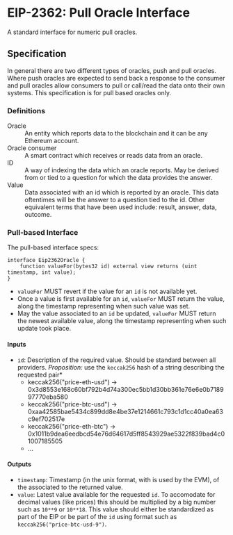 # EIP-2362: Pull Oracle Interface

A standard interface for numeric pull oracles.

## Specification

In general there are two different types of oracles, push and pull oracles.
Where push oracles are expected to send back a response to the consumer and pull oracles allow consumers to pull or call/read the data onto their own systems.
This specification is for pull based oracles only.

### Definitions

<dl>
<dt>Oracle</dt>
<dd>An entity which reports data to the blockchain and it can be any Ethereum account.</dd>
<dt>Oracle consumer</dt>
<dd>A smart contract which receives or reads data from an oracle.</dd>
<dt>ID</dt>
<dd>A way of indexing the data which an oracle reports. May be derived from or tied to a question for which the data provides the answer.</dd>
<dt>Value</dt>
<dd>Data associated with an id which is reported by an oracle. This data oftentimes will be the answer to a question tied to the id. Other equivalent terms that have been used include: result, answer, data, outcome.</dd>
</dl>

### Pull-based Interface

The pull-based interface specs:

```solidity
interface Eip2362Oracle {
	function valueFor(bytes32 id) external view returns (uint timestamp, int value);
}
```

- `valueFor` MUST revert if the value for an `id` is not available yet.
- Once a value is first available for an `id`, `valueFor` MUST return the value, along the timestamp representing when such value was set.
- May the value associated to an `id` be updated, `valueFor` MUST return the newest available value, along the timestamp representing when such update took place.

#### Inputs

- `id`: Description of the required value. Should be standard between all providers. *Proposition:* use the `keccak256` hash of a string describing the requested pair*
	- keccak256("price-eth-usd") → 0x3d8553e168c60bf792b4d74a300ec5bb1d30bb361e76e6e0b718997770eba580
	- keccak256("price-btc-usd") → 0xaa42585bae5434c899dd8e4be37e1214661c793c1d1cc40a0ea63c9ef702517e
	- keccak256("price-eth-btc") → 0x1011b9dea6eedbcd54e76d64617d5ff8543929ae5322f839bad4c01007185505
	- ...

#### Outputs

- `timestamp`: Timestamp (in the unix format, with is used by the EVM), of the associated to the returned value.
- `value`: Latest value available for the requested `id`. To accomodate for decimal values (like prices) this should be multiplied by a big number such as `10**9` or `10**18`. This value should either be standardized as part of the EIP or be part of the `id` using format such as `keccak256("price-btc-usd-9")`.
